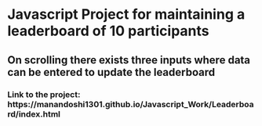<h1>Javascript Project for maintaining a leaderboard of 10 participants</h1>

<h2>On scrolling there exists three inputs where data can be entered to update the leaderboard</h2>
<h3>Link to the project: https://manandoshi1301.github.io/Javascript_Work/Leaderboard/index.html</h3>
